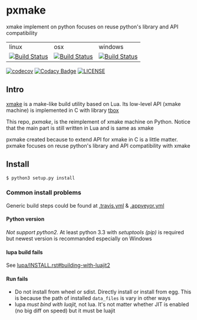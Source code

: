 # pxmake
xmake implement on python focuses on reuse python's library and API compatibility

<table><tr><td>linux</td><td>osx</td><td>windows</td></tr><tr><td><a href="https://travis-ci.org/TitanSnow/pxmake"><img alt="Build Status" src="https://travis-ci.org/TitanSnow/pxmake.svg?branch=dev"/></a></td><td><a href="https://travis-ci.org/TitanSnow/pxmake"><img alt="Build Status" src="https://travis-ci.org/TitanSnow/pxmake.svg?branch=build_on_mac"/></a></td><td><a href="https://ci.appveyor.com/project/TitanSnow/pxmake/branch/dev"><img alt="Build Status" src="https://ci.appveyor.com/api/projects/status/otk5ccqm048qqhex/branch/dev?svg=true"/></a></td></table>

[![codecov](https://codecov.io/gh/TitanSnow/pxmake/branch/dev/graph/badge.svg)](https://codecov.io/gh/TitanSnow/pxmake)
[![Codacy Badge](https://api.codacy.com/project/badge/Grade/4807330a0fcf4fc8b54a59a0455a8cc8)](https://www.codacy.com/app/TitanSnow/pxmake?utm_source=github.com&amp;utm_medium=referral&amp;utm_content=TitanSnow/pxmake&amp;utm_campaign=Badge_Grade)
[![LICENSE](https://img.shields.io/badge/LICENSE-Apache--2.0-blue.svg)](LICENSE.md)

## Intro

[xmake](https://github.com/tboox/xmake) is a make-like build utility based on Lua. Its low-level API (xmake machine) is implemented in C with library [tbox](https://github.com/tboox/tbox)

This repo, *pxmake*, is the reimplement of xmake machine on Python. Notice that the main part is still written in Lua and is same as xmake

pxmake created because to extend API for xmake in C is a little matter. pxmake focuses on reuse python's library and API compatibility with xmake

## Install

```console
$ python3 setup.py install
```

### Common install problems

Generic build steps could be found at [.travis.yml](.travis.yml) & [.appveyor.yml](.appveyor.yml)

#### Python version

*Not support python2.* At least python 3.3 with *setuptools (pip)* is required but newest version is recommanded especially on Windows

#### lupa build fails

See [lupa/INSTALL.rst#building-with-luajit2](https://github.com/scoder/lupa/blob/master/INSTALL.rst#building-with-luajit2)

#### Run fails

* Do not install from wheel or sdist. Directly install or install from egg. This is because the path of installed `data_files` is vary in other ways
* lupa *must bind with luajit,* not lua. It's not matter whether JIT is enabled (no big diff on speed) but it must be luajit
